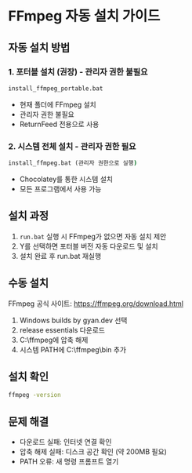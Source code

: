 # FFmpeg 자동 설치 가이드

## 자동 설치 방법

### 1. 포터블 설치 (권장) - 관리자 권한 불필요
```cmd
install_ffmpeg_portable.bat
```
- 현재 폴더에 FFmpeg 설치
- 관리자 권한 불필요
- ReturnFeed 전용으로 사용

### 2. 시스템 전체 설치 - 관리자 권한 필요
```cmd
install_ffmpeg.bat (관리자 권한으로 실행)
```
- Chocolatey를 통한 시스템 설치
- 모든 프로그램에서 사용 가능

## 설치 과정

1. `run.bat` 실행 시 FFmpeg가 없으면 자동 설치 제안
2. Y를 선택하면 포터블 버전 자동 다운로드 및 설치
3. 설치 완료 후 run.bat 재실행

## 수동 설치

FFmpeg 공식 사이트: https://ffmpeg.org/download.html

1. Windows builds by gyan.dev 선택
2. release essentials 다운로드
3. C:\ffmpeg에 압축 해제
4. 시스템 PATH에 C:\ffmpeg\bin 추가

## 설치 확인

```cmd
ffmpeg -version
```

## 문제 해결

- 다운로드 실패: 인터넷 연결 확인
- 압축 해제 실패: 디스크 공간 확인 (약 200MB 필요)
- PATH 오류: 새 명령 프롬프트 열기